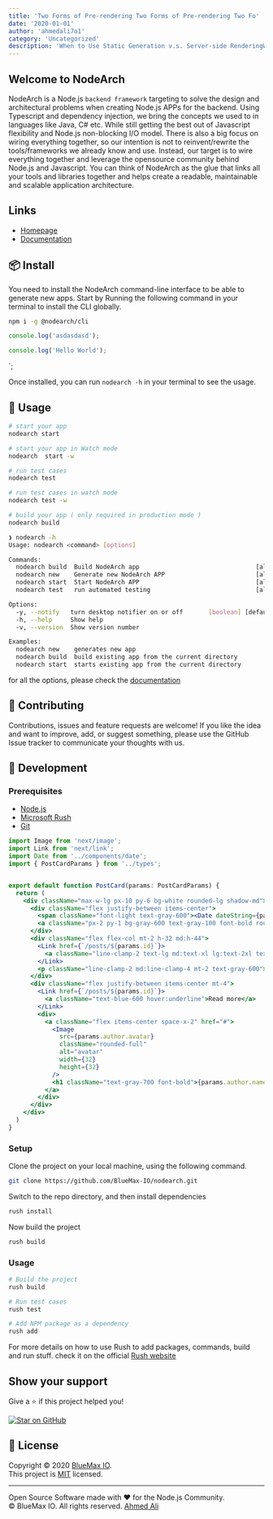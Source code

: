 ```yaml
---
title: 'Two Forms of Pre-rendering Two Forms of Pre-rendering Two Fo'
date: '2020-01-01'
author: 'ahmedali7o1'
category: 'Uncategorized'
description: 'When to Use Static Generation v.s. Server-side RenderingWhen to Use Static Generation v.s. Server-side RenderingWhen to Use Static Generation v.s. Server-side RenderingWhen to Use Static Generation v.s. Server-side Rendering Use Static Generatissssss'
---
```


## Welcome to NodeArch

NodeArch is a Node.js `backend framework` targeting to solve the design and architectural problems when creating Node.js APPs for the backend. Using Typescript and dependency injection, we bring the concepts we used to in languages like Java, C# etc. While still getting the best out of Javascript flexibility and Node.js non-blocking I/O model. There is also a big focus on wiring everything together, so our intention is not to reinvent/rewrite the tools/frameworks we already know and use. Instead, our target is to wire everything together and leverage the opensource community behind Node.js and Javascript. You can think of NodeArch as the glue that links all your tools and libraries together and helps create a readable, maintainable and scalable application architecture. 


## Links

* [Homepage](https://nodearch.io)
* [Documentation](https://nodearch.io/docs)

## 📦 Install

You need to install the NodeArch command-line interface to be able to generate new apps. Start by Running the following command in your terminal to install the CLI globally.

```sh
npm i -g @nodearch/cli
```

```javascript
console.log('asdasdasd');
```

```javascript
console.log('Hello World');
```
`;

Once installed, you can run `nodearch -h` in your terminal to see the usage.

## 🚀 Usage

```sh
# start your app
nodearch start

# start your app in Watch mode
nodearch  start -w

# run test cases
nodearch test

# run test cases in watch mode
nodearch test -w

# build your app ( only required in production mode )
nodearch build
```
```bash
❯ nodearch -h
Usage: nodearch <command> [options]

Commands:
  nodearch build  Build NodeArch app                                [aliases: b]
  nodearch new    Generate new NodeArch APP                         [aliases: n]
  nodearch start  Start NodeArch APP                                [aliases: s]
  nodearch test   run automated testing                             [aliases: t]

Options:
  -y, --notify   turn desktop notifier on or off       [boolean] [default: true]
  -h, --help     Show help                                             [boolean]
  -v, --version  Show version number                                   [boolean]

Examples:
  nodearch new    generates new app
  nodearch build  build existing app from the current directory
  nodearch start  starts existing app from the current directory
```

for all the options, please check the [documentation](https://nodearch.io/docs)

## 🤝 Contributing
Contributions, issues and feature requests are welcome! If you like the idea and want to improve, add, or suggest something, please use the GitHub Issue tracker to communicate your thoughts with us.

## 👷 Development
### Prerequisites
* [Node.js](https://nodejs.org/en/download/)
* [Microsoft Rush](https://rushjs.io/pages/intro/get_started/)
* [Git](https://git-scm.com/book/en/v2/Getting-Started-Installing-Git)

```jsx
import Image from 'next/image';
import Link from 'next/link';
import Date from '../components/date';
import { PostCardParams } from '../types';


export default function PostCard(params: PostCardParams) {
  return (
    <div className="max-w-lg px-10 py-6 bg-white rounded-lg shadow-md">
      <div className="flex justify-between items-center">
        <span className="font-light text-gray-600"><Date dateString={params.date} /></span>
        <a className="px-2 py-1 bg-gray-600 text-gray-100 font-bold rounded hover:bg-gray-500" href="#">{params.category}</a>
      </div>
      <div className="flex flex-col mt-2 h-32 md:h-44">
        <Link href={`/posts/${params.id}`}>
          <a className="line-clamp-2 text-lg md:text-xl lg:text-2xl text-gray-700 font-bold hover:text-gray-600">{params.title}</a>
        </Link>
        <p className="line-clamp-2 md:line-clamp-4 mt-2 text-gray-600">{params.description}</p>
      </div>
      <div className="flex justify-between items-center mt-4">
        <Link href={`/posts/${params.id}`}>
          <a className="text-blue-600 hover:underline">Read more</a>
        </Link>
        <div>
          <a className="flex items-center space-x-2" href="#">
            <Image 
              src={params.author.avatar}
              className="rounded-full"
              alt="avatar"
              width={32}
              height={32}
            />
            <h1 className="text-gray-700 font-bold">{params.author.name}</h1>
          </a>
        </div>
      </div>
    </div>
  )
}
```

### Setup
Clone the project on your local machine, using the following command.
```bash
git clone https://github.com/BlueMax-IO/nodearch.git
```

Switch to the repo directory, and then install dependencies
```bash
rush install
```

Now build the project
```bash
rush build
```

### Usage

```bash
# Build the project
rush build

# Run test cases
rush test

# Add NPM package as a dependency
rush add
```

For more details on how to use Rush to add packages, commands, build and run stuff. check it on the official [Rush website](https://rushjs.io/pages/intro/welcome/)

## Show your support

Give a ⭐️ if this project helped you! 

[![Star on GitHub](https://img.shields.io/github/stars/bluemax-io/nodearch?style=social)](https://github.com/bluemax-io/nodearch/stargazers)

## 📝 License

Copyright © 2020 [BlueMax IO](https://github.com/BlueMax-IO).<br />
This project is [MIT](https://github.com/BlueMax-IO/nodearch/blob/master/LICENSE) licensed.

***

Open Source Software made with ❤️ for the Node.js Community.<br />
© BlueMax IO. All rights reserved. [Ahmed Ali](https://github.com/AhmedAli7O1)